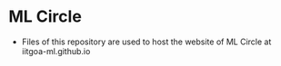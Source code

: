 # ML Circle
* Files of this repository are used to host the website of ML Circle at iitgoa-ml.github.io
